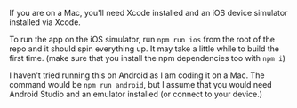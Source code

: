 If you are on a Mac, you'll need Xcode installed and an iOS device simulator installed via Xcode.

To run the app on the iOS simulator, run `npm run ios` from the root of the repo and it should spin everything up. It may take a little while to build the first time. (make sure that you install the npm dependencies too with `npm i`)

I haven't tried running this on Android as I am coding it on a Mac. The command would be `npm run android`, but I assume that you would need Android Studio and an emulator installed (or connect to your device.)